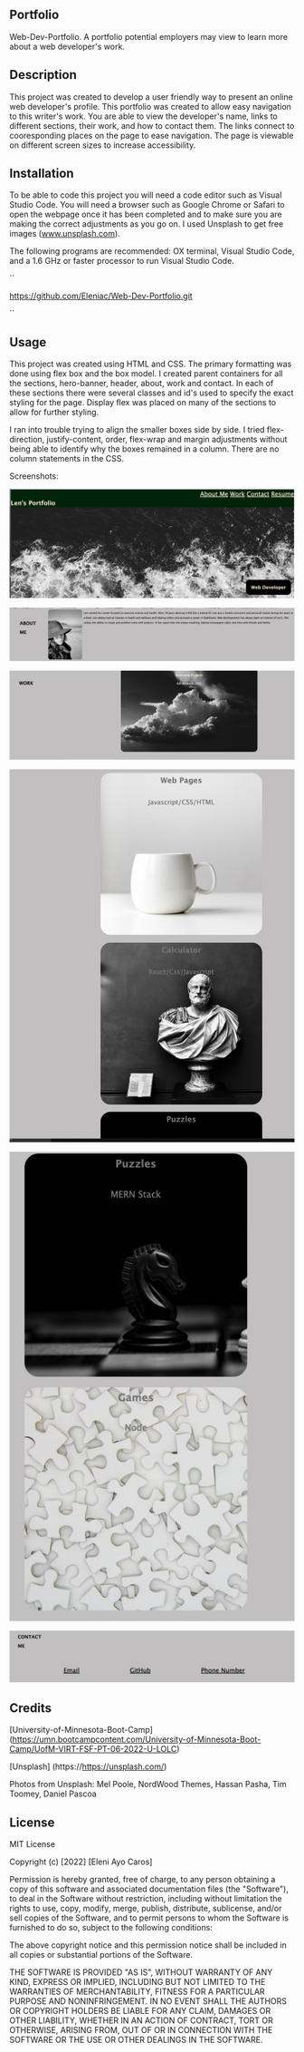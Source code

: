## Portfolio
Web-Dev-Portfolio. A portfolio potential employers may view to learn more about a web developer's work. 

## Description
This project was created to develop a user friendly way to present an online web developer's profile. This portfolio was created to allow easy navigation to this writer's work. You are able to view the developer's name, links to different sections, their work, and how to contact them. The links connect to cooresponding places on the page to ease navigation. The page is viewable on different screen sizes to increase accessibility.  

## Installation
To be able to code this project you will need a code editor such as Visual Studio Code. You will need a browser such as Google Chrome or Safari to open the webpage once it has been completed and to make sure you are making the correct adjustments as you go on. I used Unsplash to get free images (www.unsplash.com).

The following programs are recommended: OX terminal, Visual Studio Code, and a 1.6 GHz or faster processor to run Visual Studio Code.

`` 

https://github.com/Eleniac/Web-Dev-Portfolio.git


``

## Usage
This project was created using HTML and CSS. The primary formatting was done using flex box and the box model. I created parent containers for all the sections, hero-banner, header, about, work and contact. In each of these sections there were several classes and id's used to specify the exact styling for the page. Display flex was placed on many of the sections to allow for further styling. 

I ran into trouble trying to align the smaller boxes side by side. I tried flex-direction, justify-content, order, flex-wrap and margin adjustments without being able to identify why the boxes remained in a column. There are no column statements in the CSS.

Screenshots:

![header:hero](https://raw.githubusercontent.com/Eleniac/Web-Dev-Portfolio/main/Assets/Images/Header%3Ahero.png)

![about](https://raw.githubusercontent.com/Eleniac/Web-Dev-Portfolio/main/Assets/Images/about.png)

![large work](https://raw.githubusercontent.com/Eleniac/Web-Dev-Portfolio/main/Assets/Images/large%20work.png)

![column 1](https://raw.githubusercontent.com/Eleniac/Web-Dev-Portfolio/main/Assets/Images/column%201.png)

![column 2](https://raw.githubusercontent.com/Eleniac/Web-Dev-Portfolio/main/Assets/Images/column%202.png)

![contact](https://raw.githubusercontent.com/Eleniac/Web-Dev-Portfolio/main/Assets/Images/contact.png)


## Credits
[University-of-Minnesota-Boot-Camp] (https://umn.bootcampcontent.com/University-of-Minnesota-Boot-Camp/UofM-VIRT-FSF-PT-06-2022-U-LOLC)

[Unsplash] (https://https://unsplash.com/)

Photos from Unsplash:
Mel Poole,
NordWood Themes,
Hassan Pasha,
Tim Toomey,
Daniel Pascoa


## License
MIT License

Copyright (c) [2022] [Eleni Ayo Caros]

Permission is hereby granted, free of charge, to any person obtaining a copy of this software and associated documentation files (the "Software"), to deal in the Software without restriction, including without limitation the rights to use, copy, modify, merge, publish, distribute, sublicense, and/or sell copies of the Software, and to permit persons to whom the Software is furnished to do so, subject to the following conditions:

The above copyright notice and this permission notice shall be included in all copies or substantial portions of the Software.

THE SOFTWARE IS PROVIDED "AS IS", WITHOUT WARRANTY OF ANY KIND, EXPRESS OR IMPLIED, INCLUDING BUT NOT LIMITED TO THE WARRANTIES OF MERCHANTABILITY, FITNESS FOR A PARTICULAR PURPOSE AND NONINFRINGEMENT. IN NO EVENT SHALL THE AUTHORS OR COPYRIGHT HOLDERS BE LIABLE FOR ANY CLAIM, DAMAGES OR OTHER LIABILITY, WHETHER IN AN ACTION OF CONTRACT, TORT OR OTHERWISE, ARISING FROM, OUT OF OR IN CONNECTION WITH THE SOFTWARE OR THE USE OR OTHER DEALINGS IN THE SOFTWARE.